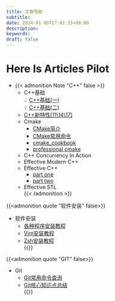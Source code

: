 ```yaml
---
title: 文章导航
subtitle:
date: 2024-01-06T17:02:15+08:00
description:
keywords:
draft: false
---
```


# Here Is Articles Pilot

- {{< admonition Note "C++" false >}}
  - C++基础<br>
  💡 [C++基础(一)](https://jianye0428.github.io/posts/basics_one/)</br>
  💡 [C++基础(二)](https://jianye0428.github.io/posts/basics_two/)</br>
   - [C++新特性[11\14\17]](https://jianye0428.github.io/posts/newfeature/)
  - Cmake<br>
    - [CMake简介](https://jianye0428.github.io/posts/cmake_introduction/)<br>
    - [CMake常用命令](https://jianye0428.github.io/posts/commandcollection/)<br>
    - [cmake_cookbook](https://www.bookstack.cn/read/CMake-Cookbook/content-chapter7-7.8-chinese.md)<br>
    - [professional cmake](https://crascit.com/wp-content/uploads/2024/01/ProfessionalCMake_17th_Edition_GettingStarted.pdf)<br>
  - C++ Concurrency In Action<br>
  - Effective Modern C++<br>
  - Effective C++<br>
    - [part one](https://jianye0428.github.io/posts/effective_cpp_part_one/)<br>
    - [part two](https://jianye0428.github.io/posts/effective_cpp_part_two/)<br>
  - Effective STL<br>
{{< /admonition >}}

{{<admonition quote "软件安装" false>}}
- 软件安装<br>
  - [各种程序安装教程](https://jianye0428.github.io/posts/softwareinstallation/)<br>
  - [Vim安装教程](https://jianye0428.github.io/posts/vim_installation/)<br>
  - [Zsh安装教程](https://jianye0428.github.io/posts/zsh_installation/)<br>
{{</admonition>}}

{{<admonition quote "GIT" false>}}
- Git<br>
  - [Git常用命令查询](https://jianye0428.github.io/posts/commandsheet/)<br>
  - [Git核心知识点总结](https://jianye0428.github.io/posts/gitnotes2/)<br>
{{</admonition>}}
